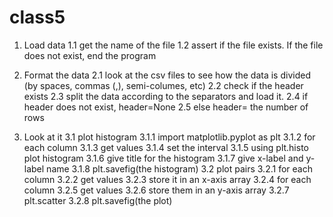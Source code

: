 # class5
1. Load data
	1.1 get the name of the file
	1.2 assert if the file exists. If the file does not exist, end the program
	
2. Format the data
	2.1 look at the csv files to see how the data is divided (by spaces, commas (,), semi-columes, etc)
	2.2 check if the header exists
	2.3 split the data according to the separators and load it.
	2.4 if header does not exist, header=None
	2.5 else header= the number of rows

3. Look at it
	3.1 plot histogram
		3.1.1 import matplotlib.pyplot as plt
		3.1.2 for each column
		3.1.3	get values
		3.1.4	set the interval
		3.1.5	using plt.histo plot histogram
		3.1.6	give title for the histogram
		3.1.7	give x-label and y-label name
		3.1.8	plt.savefig(the histogram)
	3.2 plot pairs
		3.2.1 for each column
		3.2.2	get values
		3.2.3	store it in an x-axis array
		3.2.4	for each column
		3.2.5		get values
		3.2.6		store them in an y-axis array
		3.2.7	plt.scatter
		3.2.8	plt.savefig(the plot)
